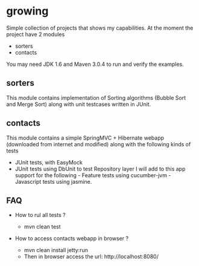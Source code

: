 growing
=======

Simple collection of projects that shows my capabilities. At the moment the project have 2 modules
 - sorters
 - contacts

 You may need JDK 1.6 and Maven 3.0.4 to run and verify the examples.

sorters
--------
 This module contains implementation of Sorting algorithms (Bubble Sort and Merge Sort) along with unit testcases written in JUnit.

contacts
--------
 This module contains a simple SpringMVC + Hibernate webapp (downloaded from internet and modified) along with the following kinds of tests
   - JUnit tests, with EasyMock
   - JUnit tests using DbUnit to test Repository layer
 I will add to this app support for the following
    - Feature tests using cucumber-jvm
    - Javascript tests using jasmine.

FAQ
----
 - How to rul all tests ?
   - mvn clean test

 - How to access contacts webapp in browser ?
    - mvn clean install jetty:run
    - Then in browser access the url: http://localhost:8080/
